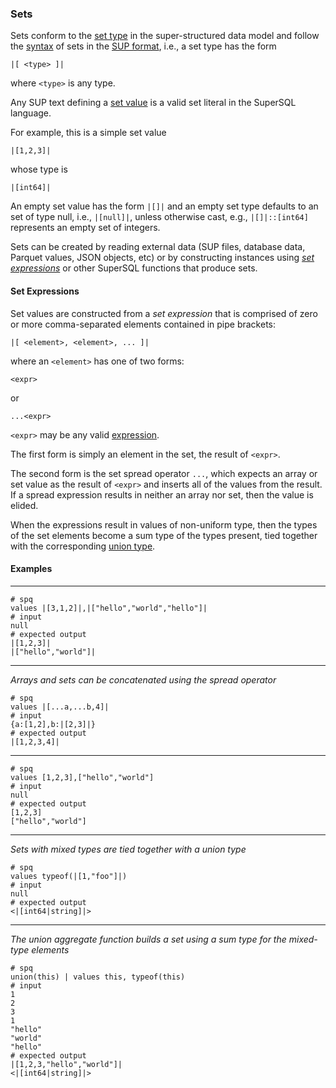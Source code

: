 ### Sets

Sets conform to the
[set type](../../formats/model.md#23-set)
in the super-structured data model and follow the
[syntax](../../formats/sup.md#253-set-type)
of sets in the [SUP format](../../formats/sup.md), i.e.,
a set type has the form
```
|[ <type> ]|
```
where `<type>` is any type.

Any SUP text defining a [set value](../../formats/sup.md#243-set-value)
is a valid set literal in the SuperSQL language.

For example, this is a simple set value
```
|[1,2,3]|
```
whose type is
```
|[int64]|
```

An empty set value has the form `|[]|` and
an empty set type defaults to an set of type null, i.e., `|[null]|`,
unless otherwise cast, e.g., `|[]|::[int64]` represents an empty set
of integers.

Sets can be created by reading external data (SUP files,
database data, Parquet values, JSON objects, etc) or by
constructing instances using
[_set expressions_](#set-expressions) or other
SuperSQL functions that produce sets.

#### Set Expressions

Set values are constructed from a _set expression_ that is comprised of
zero or more comma-separated elements contained in pipe brackets:
```
|[ <element>, <element>, ... ]|
```
where an `<element>` has one of two forms:
```
<expr>
```
or
```
...<expr>
```
`<expr>` may be any valid [expression](../expressions.md).

The first form is simply an element in the set, the result of `<expr>`.

The second form is the set spread operator `...`,
which expects an array or set value as
the result of `<expr>` and inserts all of the values from the result.  If a spread
expression results in neither an array nor set, then the value is elided.

When the expressions result in values of non-uniform type, then the types of the
set elements become a sum type of the types present,
tied together with the corresponding [union type](union.md).


#### Examples
---
```mdtest-spq
# spq
values |[3,1,2]|,|["hello","world","hello"]|
# input
null
# expected output
|[1,2,3]|
|["hello","world"]|
```
---

_Arrays and sets can be concatenated using the spread operator_
```mdtest-spq
# spq
values |[...a,...b,4]|
# input
{a:[1,2],b:|[2,3]|}
# expected output
|[1,2,3,4]|
```

---

```mdtest-spq
# spq
values [1,2,3],["hello","world"]
# input
null
# expected output
[1,2,3]
["hello","world"]
```

---

_Sets with mixed types are tied together with a union type_
```mdtest-spq
# spq
values typeof(|[1,"foo"]|)
# input
null
# expected output
<|[int64|string]|>
```

---

_The union aggregate function builds a set
using a sum type for the mixed-type elements_
```mdtest-spq
# spq
union(this) | values this, typeof(this)
# input
1
2
3
1
"hello"
"world"
"hello"
# expected output
|[1,2,3,"hello","world"]|
<|[int64|string]|>
```
